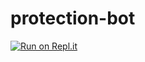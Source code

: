 # protection-bot
[![Run on Repl.it](https://repl.it/badge/github/yosif11/protection-bot)](https://repl.it/github/yosif11/protection-bot)
